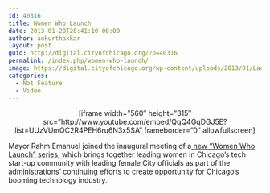 ```yaml
---
id: 40316
title: Women Who Launch
date: 2013-01-28T20:41:10-06:00
author: ankurthakkar
layout: post
guid: http://digital.cityofchicago.org/?p=40316
permalink: /index.php/women-who-launch/
image: https://digital.cityofchicago.org/wp-content/uploads/2013/01/LadieswhoLaunch.png
categories:
  - Not Feature
  - Video
---
```

<p style="text-align: center;">
  [iframe width=&#8221;560&#8243; height=&#8221;315&#8243; src=&#8221;http://www.youtube.com/embed/QqQ4GqDGJ5E?list=UUzVUmQC2R4PEH6ru6N3x5SA&#8221; frameborder=&#8221;0&#8243; allowfullscreen]
</p>

<p style="text-align: left;">
  Mayor Rahm Emanuel joined the inaugural meeting of a<a href="http://digital.cityofchicago.org/?p=40209"> new &#8220;Women Who Launch&#8221; series</a>, which brings together leading women in Chicago&#8217;s tech start-up community with leading female City officials as part of the administrations&#8217; continuing efforts to create opportunity for Chicago&#8217;s booming technology industry.
</p>